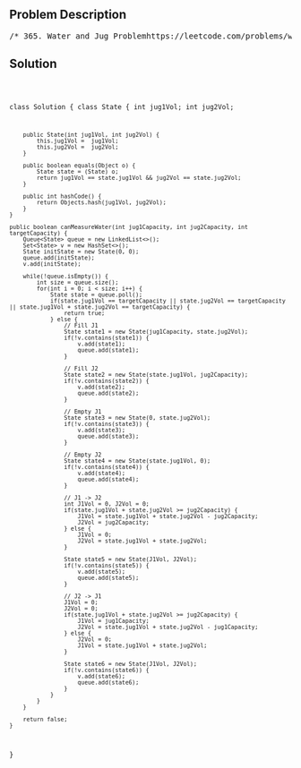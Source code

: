 <!--
<style>
  body { font-family: Arial, sans-serif; }
  .container { max-width: 700px; margin: 0 auto; padding: 10px; }
  .comment-block { background-color: #f9f9f9; padding: 10px; border-left: 5px solid #ccc; overflow-wrap: break-word; white-space: pre-wrap; }
  .code-block { background-color: #f4f4f4; padding: 10px; border: 1px solid #ddd; overflow-wrap: break-word; white-space: pre-wrap; }
</style>
-->

<div class='container'>
<h2>Problem Description</h2>
<div class='comment-block'>
<pre>
/* 365. Water and Jug Problemhttps://leetcode.com/problems/water-and-jug-problem/description/You are given two jugs with capacities jug1Capacity and jug2Capacityliters.There is an infinite amount of water supply available. Determine whetherit is possible to measure exactly targetCapacity liters using these twojugs.If targetCapacity liters of water are measurable, you must havetargetCapacityliters of water contained within one or both buckets by the end.Operations allowed:Fill any of the jugs with water.Empty any of the jugs.Pour water from one jug into another till the other jug is completely full,or the first jug itself is empty.Example 1:Input: jug1Capacity = 3, jug2Capacity = 5, targetCapacity = 4Output: trueExplanation: The famous Die Hard exampleExample 2:Input: jug1Capacity = 2, jug2Capacity = 6, targetCapacity = 5Output: falseExample 3:Input: jug1Capacity = 1, jug2Capacity = 2, targetCapacity = 3Output: trueConstraints:1 <= jug1Capacity, jug2Capacity, targetCapacity <= 106*/</pre>
</div>

<h2>Solution</h2>
<div class='code-block'>
<pre><code class='language-java'>

class Solution {
    class State {
        int jug1Vol;
        int jug2Vol;

        public State(int jug1Vol, int jug2Vol) {
            this.jug1Vol =  jug1Vol;
            this.jug2Vol =  jug2Vol;
        }

        public boolean equals(Object o) {
            State state = (State) o;
            return jug1Vol == state.jug1Vol && jug2Vol == state.jug2Vol;
        }

        public int hashCode() {
            return Objects.hash(jug1Vol, jug2Vol);
        }
    }
    
    public boolean canMeasureWater(int jug1Capacity, int jug2Capacity, int targetCapacity) {
        Queue<State> queue = new LinkedList<>();
        Set<State> v = new HashSet<>();
        State initState = new State(0, 0); 
        queue.add(initState);
        v.add(initState);

        while(!queue.isEmpty()) {
            int size = queue.size();
            for(int i = 0; i < size; i++) {
                State state = queue.poll();
                if(state.jug1Vol == targetCapacity || state.jug2Vol == targetCapacity || state.jug1Vol + state.jug2Vol == targetCapacity) {
                    return true;
                } else {
                    // Fill J1
                    State state1 = new State(jug1Capacity, state.jug2Vol);
                    if(!v.contains(state1)) {
                        v.add(state1);
                        queue.add(state1);
                    }

                    // Fill J2
                    State state2 = new State(state.jug1Vol, jug2Capacity);
                    if(!v.contains(state2)) {
                        v.add(state2);
                        queue.add(state2);
                    }                   

                    // Empty J1
                    State state3 = new State(0, state.jug2Vol);
                    if(!v.contains(state3)) {
                        v.add(state3);
                        queue.add(state3);
                    }                    

                    // Empty J2
                    State state4 = new State(state.jug1Vol, 0);
                    if(!v.contains(state4)) {
                        v.add(state4);
                        queue.add(state4);
                    }    

                    // J1 -> J2
                    int J1Vol = 0, J2Vol = 0;
                    if(state.jug1Vol + state.jug2Vol >= jug2Capacity) {
                        J1Vol = state.jug1Vol + state.jug2Vol - jug2Capacity;
                        J2Vol = jug2Capacity;
                    } else {
                        J1Vol = 0;
                        J2Vol = state.jug1Vol + state.jug2Vol;
                    }

                    State state5 = new State(J1Vol, J2Vol);
                    if(!v.contains(state5)) {
                        v.add(state5);
                        queue.add(state5);
                    }                     

                    // J2 -> J1
                    J1Vol = 0; 
                    J2Vol = 0;
                    if(state.jug1Vol + state.jug2Vol >= jug2Capacity) {
                        J1Vol = jug1Capacity;
                        J2Vol = state.jug1Vol + state.jug2Vol - jug1Capacity;
                    } else {
                        J2Vol = 0;
                        J1Vol = state.jug1Vol + state.jug2Vol;
                    }

                    State state6 = new State(J1Vol, J2Vol);
                    if(!v.contains(state6)) {
                        v.add(state6);
                        queue.add(state6);
                    }
                }
            }
        }

        return false;
    }
}</code></pre>
</div>
</div>
